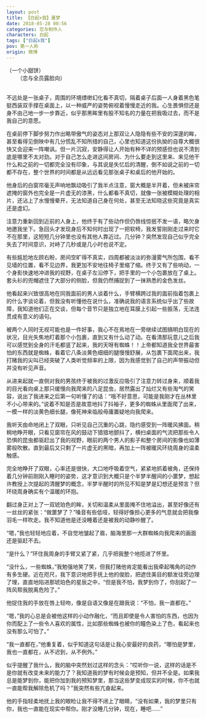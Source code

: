 ```yaml
---
layout: post
title: 【白起×我】噩梦
date: 2018-05-28 00:56
categories: 恋与制作人
characters: 白起
tags: ["白起x我"]
pov: 第一人称
origin: 微博
---
```


（一个小甜饼）<br>
&emsp;&emsp;（恋与全员露脸向）
<br><br>

不远处是一张桌子，周围的环境缥缈幻化看不真切，隔着桌子后面一人身着黑色笔挺西装双手撑在桌面上，以一种威严的姿势俯视着慢慢走近的我。心生畏惧但还是身不由己地一步一步靠近，似乎那黑眸里有股不知名的力量在把我吸过去，而不是我自己的意愿。

在桌前停下脚步努力作出略带傲气的姿态对上那双让人隐隐有些不安的深邃的眸，甚至看得见倒映中有几分慌乱不知所措的自己，心里也知道这份执拗的自尊大概很快又会迎来一阵嘲讽。但一片沉寂，安静得让人开始有种不详的预感但也说不清到底是哪里不太对劲。对于自己怎么走进这间房间、为什么要走到这里来、来见他干什么和之前的一切都完全没有印象，与其说是失忆后的清醒，倒不如说之前的一切都不存在，整个世界的时间都是从远远看见那张桌子和桌后的他开始的。

他身后的白窗帘毫无声响地飘动吸引了我半点注意，窗大概是半开着，但未被床帘遮掩的窗外也完全是一片虚无的漆黑，什么都看不真切，就像一张被模糊处理的相片，还沾上了水慢慢晕开，无法知道自己身在何处，甚至无法知晓这些究竟是真实还是虚幻。

注意力重新回到近前的人身上，他终于有了些动作但仍唇线惊抿不发一语，略欠身地邀我坐下。急回头才发现身后不知何时出现了一把软椅，我发誓刚刚走过来时它不在那里，这短短几分钟里也没有其他人靠近过。几分钟？突然发现自己似乎完全失去了时间意识，对峙了几秒或是几小时也说不定。

有些尴尬地左顾右盼，房间空旷得不真实，四周都被淡淡的弥漫雾气所包围，看不见墙的位置，看不见边界，我更加不安地往椅子里缩了缩。终于又有了些响动，一个身影快速地冲进我的视野，在桌子左沿停下，把手里的一个小包裹放在了桌上。套头衫的兜帽遮住了大部分的侧脸，但我仍然捕捉到了一抹熟悉的金色发丝。

他看起来兴致很高地在同我面前的男人谈着什么，手臂横跨过我的面前指着包裹上的什么字谈论着，但我没有听懂他在说什么，准确说我的语言系统似乎出了些故障，我知道他们正在交谈，但每个音节只是独立地在耳膜上引起一些振荡，无法连贯成有意义的语句。

被两个人同时无视可能也是一件好事，我心不在焉地在一旁继续试图搞明白现在的状况，目光失焦地盯着那个小包裹，直到又有什么动了动。在看清那玩意儿之后我可以感觉到全身的汗毛都竖了起来，我的天呀有蜘蛛！！上帝都知道我全世界最害怕的东西就是蜘蛛，看着它八条淡黄色细细的腿慢慢舒展，从包裹下面爬出来，我打赌我的尖叫已经突破了人类听觉频率的上限，因为我感觉到了自己的声带振动但并没有听见声音。

从进来起就一直侧对我的男孩终于被我的过激反应吸引了注意力转过身来，顺着我的目光看向桌上那只缓慢向我爬来的八足昆虫，居然露出了灿烂又有些淘气的笑容，说出了我进来之后第一句听懂了的话：“哦不好意思，可能是我刚才在丛林里不小心带来的。”说着不知是否是故意地抖了抖袖子，更多的蜘蛛从里面爬了出来，一模一样的淡黄色细长腿，像死神来临般毋庸置疑地向我爬来。

我听天由命地闭上了双眼，只听见自己沉重的心跳，隐约感受到一阵暖风拂面。稍稍地睁开眼，只看见窗帘在风的鼓动下猎猎地颤抖了，横扫桌面的气流把那些令人恐惧的昆虫都驱赶出了我的视野，眼前的两个男人的影子和整个房间的影像也如薄雾般吹散。直到最后又只剩了一片虚无的黑暗，再加上一阵被暖风环绕周身的温柔触感。

完全地睁开了双眼，心率还是很快，大口地呼吸着空气，紧紧地抓着被角，还保持着几分钟前刚刚入睡时的姿势，这才意识到大概只是个半梦半醒间的小噩梦，想起许教授上次提起的清醒梦的概念，半梦半醒时的所见不知是梦是幻想还是预言？但环绕周身确实有个温暖的环抱。

翻过身正对上了一双琥珀色的眸，关切和温柔从里面掩不住地溢出，甚至好像还有一丝丝的紧张：“做噩梦了？”嗓音有些低哑，轻得好像担心更多的气息就会把我像羽毛一样吹走。我不知道他是还没睡着还是被我的动静吵醒了。

“嗯，”我也轻轻地应着，不自觉地皱起了眉，脑海里那一大群蜘蛛向我爬来的画面还是驱赶不去。

“是什么？”环住我周身的手臂又紧了紧，几乎把我整个地揽进了怀里。

“没什么，一些蜘蛛，”我勉强地笑了笑，但我打赌他肯定能看出我牵起嘴角的动作有多生硬。近在咫尺，我下意识地把手抚上他的俊脸，把遮住美目的额发往旁边理了理，直直地陷进那琥珀色的星辰之中，“但是我不怕，我梦到你了，你刮起了一阵风帮我脱离危险了。”

他捉住我的手放在唇上轻吻，像是自语又像是在跟我说：“不怕，我一直都在。”

“嗯，”我的心总是会被他这样的小动作融化，“而且即使是令人害怕的东西，也因为你而配上了一些令人喜欢的属性，比如那些蜘蛛也被你的瞳色染上了色，看起来也没有那么可怕了。”

“我一直都在，”他重复着，似乎知道这句话是让我心安最好的良药，“哪怕是梦里，我也一直都在，从不迟到，从不例外。”

似乎提醒了我什么，我的脑中突然划过这样的念头：“哎听你一说，这样的话是不是你就有改变未来的能力了？我知道我的梦有时候会是预知，但并不全是。如果我总是能梦到你，能把你加到我的预知梦里，那当这些梦变成现实的时候，你不也就一直能帮我解除危机了吗？”我突然有些亢奋起来。

他的手指轻柔地抚上我的眼睑让我不得不闭上了眼睛，“没有如果，我的梦里只有你，我也一直能在现实中帮你。刚才没睡几分钟，现在，睡吧……”
